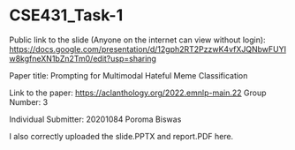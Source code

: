 # CSE431_Task-1



Public link to the slide (Anyone on the internet can view without login):
https://docs.google.com/presentation/d/12gph2RT2PzzwK4vfXJQNbwFUYIw8kgfneXN1bZn2Tm0/edit?usp=sharing

Paper title:
Prompting for Multimodal Hateful Meme Classification

Link to the paper:
https://aclanthology.org/2022.emnlp-main.22
Group Number:
3

Individual Submitter:
20201084 Poroma Biswas

I also correctly uploaded the slide.PPTX and report.PDF here.
